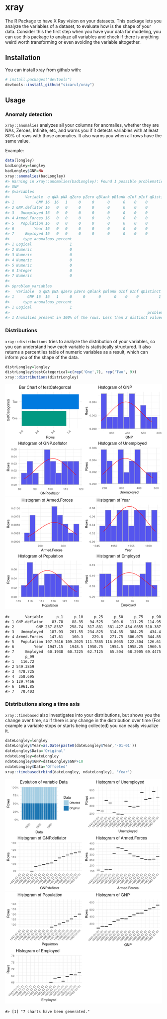 
<!-- README.md is generated from README.Rmd. Please edit that file -->
xray
====

The R Package to have X Ray vision on your datasets. This package lets you analyze the variables of a dataset, to evaluate how is the shape of your data. Consider this the first step when you have your data for modeling, you can use this package to analyze all variables and check if there is anything weird worth transforming or even avoiding the variable altogether.

Installation
------------

You can install xray from github with:

``` r
# install.packages("devtools")
devtools::install_github("sicarul/xray")
```

Usage
-----

### Anomaly detection

`xray::anomalies` analyzes all your columns for anomalies, whether they are NAs, Zeroes, Infinite, etc, and warns you if it detects variables with at least 80% of rows with those anomalies. It also warns you when all rows have the same value.

Example:

``` r
data(longley)
badLongley=longley
badLongley$GNP=NA
xray::anomalies(badLongley)
#> Warning in xray::anomalies(badLongley): Found 1 possible problematic variables: 
#> GNP
#> $variables
#>       Variable  q qNA pNA qZero pZero qBlank pBlank qInf pInf qDistinct
#> 1          GNP 16  16   1     0     0      0      0    0    0         1
#> 2 GNP.deflator 16   0   0     0     0      0      0    0    0        16
#> 3   Unemployed 16   0   0     0     0      0      0    0    0        16
#> 4 Armed.Forces 16   0   0     0     0      0      0    0    0        16
#> 5   Population 16   0   0     0     0      0      0    0    0        16
#> 6         Year 16   0   0     0     0      0      0    0    0        16
#> 7     Employed 16   0   0     0     0      0      0    0    0        16
#>      type anomalous_percent
#> 1 Logical                 1
#> 2 Numeric                 0
#> 3 Numeric                 0
#> 4 Numeric                 0
#> 5 Numeric                 0
#> 6 Integer                 0
#> 7 Numeric                 0
#> 
#> $problem_variables
#>   Variable  q qNA pNA qZero pZero qBlank pBlank qInf pInf qDistinct
#> 1      GNP 16  16   1     0     0      0      0    0    0         1
#>      type anomalous_percent
#> 1 Logical                 1
#>                                                              problems
#> 1 Anomalies present in 100% of the rows. Less than 2 distinct values.
```

### Distributions

`xray::distributions` tries to analyze the distribution of your variables, so you can understand how each variable is statistically structured. It also returns a percentiles table of numeric variables as a result, which can inform you of the shape of the data.

``` r
distrLongley=longley
distrLongley$testCategorical=c(rep('One',7), rep('Two', 9))
xray::distributions(distrLongley)
```

![](tools/README-example-distributions-1.png)![](tools/README-example-distributions-2.png)

    #>       Variable      p_1     p_10     p_25     p_50     p_75    p_90
    #> 1 GNP.deflator    83.78    88.35   94.525    100.6   111.25  114.95
    #> 2          GNP 237.8537   258.74  317.881  381.427 454.0855 510.387
    #> 3   Unemployed   187.93   201.55  234.825   314.35   384.25   434.4
    #> 4 Armed.Forces   147.61    160.3    229.8   271.75  306.075  344.85
    #> 5   Population 107.7616 109.2025 111.7885 116.8035  122.304  126.61
    #> 6         Year  1947.15   1948.5  1950.75   1954.5  1958.25  1960.5
    #> 7     Employed  60.1938  60.7225  62.7125   65.504  68.2905 69.4475
    #>       p_99
    #> 1   116.72
    #> 2 549.3859
    #> 3  478.725
    #> 4  358.695
    #> 5 129.7466
    #> 6  1961.85
    #> 7   70.403

### Distributions along a time axis

`xray::timebased` also investigates into your distributions, but shows you the change over time, so if there is any change in the distribution over time (For example a variable stops or starts being collected) you can easily visualize it.

``` r
dateLongley=longley
dateLongley$Year=as.Date(paste0(dateLongley$Year,'-01-01'))
dateLongley$Data='Original'
ndateLongley=dateLongley
ndateLongley$GNP=dateLongley$GNP+10
ndateLongley$Data='Offseted'
xray::timebased(rbind(dateLongley, ndateLongley), 'Year')
```

![](tools/README-example-timebased-1.png)![](tools/README-example-timebased-2.png)

    #> [1] "7 charts have been generated."
